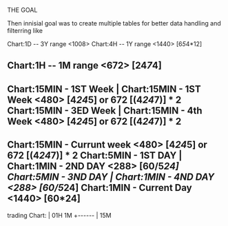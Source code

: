 THE GOAL

Then innisial goal was to create multiple tables for better data handling
and filterring like

Chart:1D -- 3Y range <1008>
Chart:4H -- 1Y range <1440> [6*5*4*12]

Chart:1H -- 1M range <672> [24*7*4]
--
Chart:15MIN - 1ST Week | Chart:15MIN - 1ST Week <480> [4*24*5] or 672 [(4*24*7)] * 2
Chart:15MIN - 3ED Week | Chart:15MIN - 4th Week <480> [4*24*5] or 672 [(4*24*7)] * 2
--
Chart:15MIN - Currunt week <480> [4*24*5] or 672 [(4*24*7)] * 2
Chart:5MIN - 1ST DAY | Chart:1MIN - 2ND DAY <288> [60/5*24]
Chart:5MIN - 3ND DAY | Chart:1MIN - 4ND DAY <288> [60/5*24]
Chart:1MIN - Current Day <1440> [60*24]
---
trading Chart:
    | 01H
1M  +------
    | 15M
